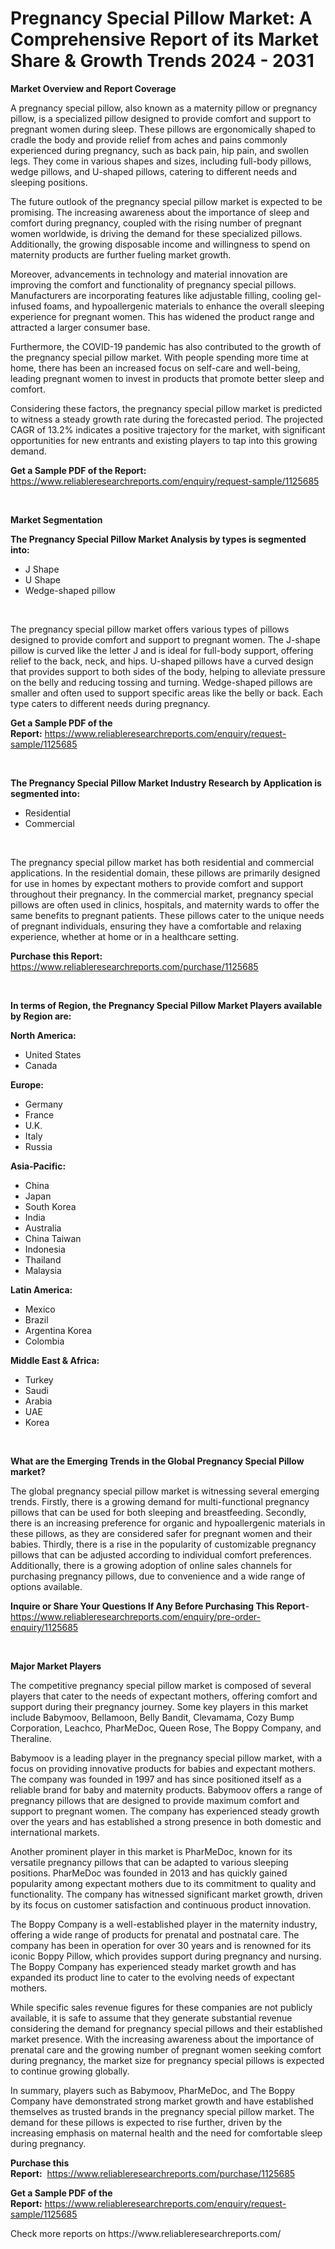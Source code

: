 <p><h1>Pregnancy Special Pillow Market: A Comprehensive Report of its Market Share & Growth Trends 2024 - 2031</h1></p><p><strong>Market Overview and Report Coverage</strong></p>
<p><p>A pregnancy special pillow, also known as a maternity pillow or pregnancy pillow, is a specialized pillow designed to provide comfort and support to pregnant women during sleep. These pillows are ergonomically shaped to cradle the body and provide relief from aches and pains commonly experienced during pregnancy, such as back pain, hip pain, and swollen legs. They come in various shapes and sizes, including full-body pillows, wedge pillows, and U-shaped pillows, catering to different needs and sleeping positions.</p><p>The future outlook of the pregnancy special pillow market is expected to be promising. The increasing awareness about the importance of sleep and comfort during pregnancy, coupled with the rising number of pregnant women worldwide, is driving the demand for these specialized pillows. Additionally, the growing disposable income and willingness to spend on maternity products are further fueling market growth.</p><p>Moreover, advancements in technology and material innovation are improving the comfort and functionality of pregnancy special pillows. Manufacturers are incorporating features like adjustable filling, cooling gel-infused foams, and hypoallergenic materials to enhance the overall sleeping experience for pregnant women. This has widened the product range and attracted a larger consumer base.</p><p>Furthermore, the COVID-19 pandemic has also contributed to the growth of the pregnancy special pillow market. With people spending more time at home, there has been an increased focus on self-care and well-being, leading pregnant women to invest in products that promote better sleep and comfort.</p><p>Considering these factors, the pregnancy special pillow market is predicted to witness a steady growth rate during the forecasted period. The projected CAGR of 13.2% indicates a positive trajectory for the market, with significant opportunities for new entrants and existing players to tap into this growing demand.</p></p>
<p><strong>Get a Sample PDF of the Report:</strong> <a href="https://www.reliableresearchreports.com/enquiry/request-sample/1125685">https://www.reliableresearchreports.com/enquiry/request-sample/1125685</a></p>
<p>&nbsp;</p>
<p><strong>Market Segmentation</strong></p>
<p><strong>The Pregnancy Special Pillow Market Analysis by types is segmented into:</strong></p>
<p><ul><li>J Shape</li><li>U Shape</li><li>Wedge-shaped pillow</li></ul></p>
<p>&nbsp;</p>
<p><p>The pregnancy special pillow market offers various types of pillows designed to provide comfort and support to pregnant women. The J-shape pillow is curved like the letter J and is ideal for full-body support, offering relief to the back, neck, and hips. U-shaped pillows have a curved design that provides support to both sides of the body, helping to alleviate pressure on the belly and reducing tossing and turning. Wedge-shaped pillows are smaller and often used to support specific areas like the belly or back. Each type caters to different needs during pregnancy.</p></p>
<p><strong>Get a Sample PDF of the Report:</strong>&nbsp;<a href="https://www.reliableresearchreports.com/enquiry/request-sample/1125685">https://www.reliableresearchreports.com/enquiry/request-sample/1125685</a></p>
<p>&nbsp;</p>
<p><strong>The Pregnancy Special Pillow Market Industry Research by Application is segmented into:</strong></p>
<p><ul><li>Residential</li><li>Commercial</li></ul></p>
<p>&nbsp;</p>
<p><p>The pregnancy special pillow market has both residential and commercial applications. In the residential domain, these pillows are primarily designed for use in homes by expectant mothers to provide comfort and support throughout their pregnancy. In the commercial market, pregnancy special pillows are often used in clinics, hospitals, and maternity wards to offer the same benefits to pregnant patients. These pillows cater to the unique needs of pregnant individuals, ensuring they have a comfortable and relaxing experience, whether at home or in a healthcare setting.</p></p>
<p><strong>Purchase this Report:</strong>&nbsp; <a href="https://www.reliableresearchreports.com/purchase/1125685">https://www.reliableresearchreports.com/purchase/1125685</a></p>
<p>&nbsp;</p>
<p><strong>In terms of Region, the Pregnancy Special Pillow Market Players available by Region are:</strong></p>
<p>
    <p> <strong> North America: </strong>
        <ul>
            <li>United States</li>
            <li>Canada</li>
        </ul>
        </p> 
    <p> <strong> Europe: </strong>
        <ul>
            <li>Germany</li>
            <li>France</li>
            <li>U.K.</li>
            <li>Italy</li>
            <li>Russia</li>
        </ul>
        </p> 
    <p> <strong> Asia-Pacific: </strong>
        <ul>
            <li>China</li>
            <li>Japan</li>
            <li>South Korea</li>
            <li>India</li>
            <li>Australia</li>
            <li>China Taiwan</li>
            <li>Indonesia</li>
            <li>Thailand</li>
            <li>Malaysia</li>
        </ul>
        </p> 
    <p> <strong> Latin America: </strong>
        <ul>
            <li>Mexico</li>
            <li>Brazil</li>
            <li>Argentina Korea</li>
            <li>Colombia</li>
        </ul>
        </p> 
    <p> <strong> Middle East & Africa: </strong>
        <ul>
            <li>Turkey</li>
            <li>Saudi</li>
            <li>Arabia</li>
            <li>UAE</li>
            <li>Korea</li>
        </ul>
    </p>
    </p>
<p>&nbsp;</p>
<p><strong>What are the Emerging Trends in the Global Pregnancy Special Pillow market?</strong></p>
<p><p>The global pregnancy special pillow market is witnessing several emerging trends. Firstly, there is a growing demand for multi-functional pregnancy pillows that can be used for both sleeping and breastfeeding. Secondly, there is an increasing preference for organic and hypoallergenic materials in these pillows, as they are considered safer for pregnant women and their babies. Thirdly, there is a rise in the popularity of customizable pregnancy pillows that can be adjusted according to individual comfort preferences. Additionally, there is a growing adoption of online sales channels for purchasing pregnancy pillows, due to convenience and a wide range of options available.</p></p>
<p><strong>Inquire or Share Your Questions If Any Before Purchasing This Report</strong>- <a href="https://www.reliableresearchreports.com/enquiry/pre-order-enquiry/1125685">https://www.reliableresearchreports.com/enquiry/pre-order-enquiry/1125685</a></p>
<p>&nbsp;</p>
<p><strong>Major Market Players</strong></p>
<p><p>The competitive pregnancy special pillow market is composed of several players that cater to the needs of expectant mothers, offering comfort and support during their pregnancy journey. Some key players in this market include Babymoov, Bellamoon, Belly Bandit, Clevamama, Cozy Bump Corporation, Leachco, PharMeDoc, Queen Rose, The Boppy Company, and Theraline.</p><p>Babymoov is a leading player in the pregnancy special pillow market, with a focus on providing innovative products for babies and expectant mothers. The company was founded in 1997 and has since positioned itself as a reliable brand for baby and maternity products. Babymoov offers a range of pregnancy pillows that are designed to provide maximum comfort and support to pregnant women. The company has experienced steady growth over the years and has established a strong presence in both domestic and international markets.</p><p>Another prominent player in this market is PharMeDoc, known for its versatile pregnancy pillows that can be adapted to various sleeping positions. PharMeDoc was founded in 2013 and has quickly gained popularity among expectant mothers due to its commitment to quality and functionality. The company has witnessed significant market growth, driven by its focus on customer satisfaction and continuous product innovation.</p><p>The Boppy Company is a well-established player in the maternity industry, offering a wide range of products for prenatal and postnatal care. The company has been in operation for over 30 years and is renowned for its iconic Boppy Pillow, which provides support during pregnancy and nursing. The Boppy Company has experienced steady market growth and has expanded its product line to cater to the evolving needs of expectant mothers.</p><p>While specific sales revenue figures for these companies are not publicly available, it is safe to assume that they generate substantial revenue considering the demand for pregnancy special pillows and their established market presence. With the increasing awareness about the importance of prenatal care and the growing number of pregnant women seeking comfort during pregnancy, the market size for pregnancy special pillows is expected to continue growing globally.</p><p>In summary, players such as Babymoov, PharMeDoc, and The Boppy Company have demonstrated strong market growth and have established themselves as trusted brands in the pregnancy special pillow market. The demand for these pillows is expected to rise further, driven by the increasing emphasis on maternal health and the need for comfortable sleep during pregnancy.</p></p>
<p><strong>Purchase this Report:</strong>&nbsp;&nbsp;<a href="https://www.reliableresearchreports.com/purchase/1125685">https://www.reliableresearchreports.com/purchase/1125685</a></p>
<p></p>
<p><strong>Get a Sample PDF of the Report:</strong>&nbsp;<a href="https://www.reliableresearchreports.com/enquiry/request-sample/1125685">https://www.reliableresearchreports.com/enquiry/request-sample/1125685</a></p>
<p>Check more reports on https://www.reliableresearchreports.com/</p>